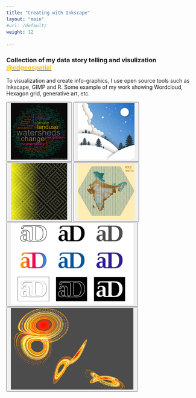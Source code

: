 ```yaml
---
title: "Creating with Inkscape"
layout: "main"
#url: /default/
weight: 12

---
```


### Collection of my data story telling and visulization <a href="https://www.youtube.com/@edgeospatial"><font color="#ffbb00"> @edgeospatial</font> </a>

To visualization and create info-graphics, I use open source tools such as Inkscape, GIMP and R. Some example of my work showing Wordcloud, Hexagon grid, generative art, etc.

<button style = "padding: 1px 10px"><img src="Image (1).png"  width="150"></button>
<button style = "padding: 1px 10px"><img src="Image (2).png"  width="150"></button>
<button style = "padding: 1px 10px"><img src="Image (3).png"  width="150"></button>
<button style = "padding: 1px 10px"><img src="Image (4).png"  width="150"></button>
<button style = "padding: 1px 10px"><img src="Image (5).png"  width="325"></button>
<button style = "padding: 1px 10px"><img src="Image (6).jpg"  width="325" height="216"></button>
